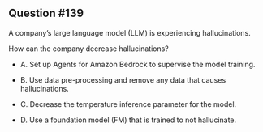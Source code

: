 ## Question #139

 A company’s large language model (LLM) is experiencing hallucinations.

How can the company decrease hallucinations?

- A. Set up Agents for Amazon Bedrock to supervise the model training.

- B. Use data pre-processing and remove any data that causes hallucinations.

- C. Decrease the temperature inference parameter for the model.

- D. Use a foundation model (FM) that is trained to not hallucinate.